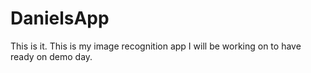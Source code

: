 # DanielsApp
This is it. This is my image recognition app I will be working on to have ready on demo day.
